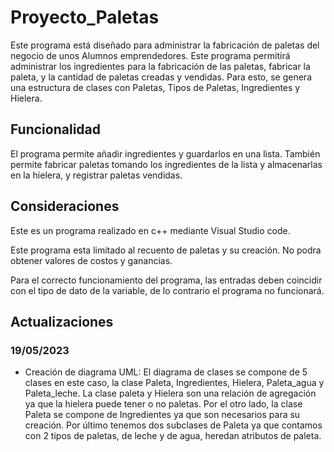 # Proyecto_Paletas
Este programa está diseñado para administrar la fabricación de paletas del negocio de unos Alumnos emprendedores. Este programa permitirá administrar los ingredientes para la fabricación de las paletas, fabricar la paleta, y la cantidad de paletas creadas y vendidas. Para esto, se genera una estructura de clases con Paletas, Tipos de Paletas, Ingredientes y Hielera.
## Funcionalidad
El programa permite añadir ingredientes y guardarlos en una lista. También permite fabricar paletas tomando los ingredientes de la lista y almacenarlas en la hielera, y registrar paletas vendidas.
## Consideraciones
Este es un programa realizado en c++ mediante Visual Studio code.

Este programa esta limitado al recuento de paletas y su creación. No podra obtener valores de costos y ganancias.

Para el correcto funcionamiento del programa, las entradas deben coincidir con el tipo de dato de la variable, de lo contrario el programa no funcionará.

## Actualizaciones
### 19/05/2023
 - Creación de diagrama UML: El diagrama de clases se compone de 5 clases en este caso, la clase Paleta, Ingredientes, Hielera, Paleta_agua y Paleta_leche. La clase paleta y Hielera son una relación de agregación ya que la hielera puede tener o no paletas. Por el otro lado, la clase Paleta se compone de Ingredientes ya que son necesarios para su creación. Por último tenemos dos subclases de Paleta ya que contamos con 2 tipos de paletas, de leche y de agua, heredan atributos de paleta.
